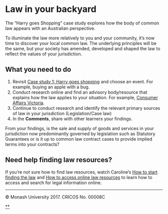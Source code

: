 # Law in your backyard

The “Harry goes Shopping” case study explores how the body of common law appears with an Australian perspective.

To illuminate the law more relatively to you and your community, it’s now time to discover your local common law. The underlying principles will be the same, but your society has amended, developed and shaped the law to reflect the values of your jurisdiction.

## What you need to do

1. Revisit [Case study 1: Harry goes shopping](https://www.futurelearn.com/courses/law-for-non-lawyers/3/steps/177715) and choose an event. For example, buying an apple with a bug.
2. Conduct research online and find an advisory body/resource that explains how the law applies to your situation. For example, [Consumer Affairs Victoria](https://www.consumer.vic.gov.au/).
3. Continue to conduct research and identify the relevant primary sources of law in your jurisdiction (Legislation/Case law)
4. In the **Comments**, share with other learners your findings.

From your findings, is the sale and supply of goods and services in your jurisdiction now predominantly governed by legislation such as Statutory Guarantees or is it up to common law contract cases to provide implied terms into your contracts?

## Need help finding law resources?

If you’re not sure how to find law resources, watch Caroline’s [How to start finding the law](https://www.futurelearn.com/courses/law-for-non-lawyers/3/steps/177718) and [How to access online law resources](https://www.futurelearn.com/courses/law-for-non-lawyers/3/steps/177719) to learn how to access and search for legal information online.

------

© Monash University 2017. CRICOS No. 00008C

[**](https://www.futurelearn.com/courses/law-for-non-lawyers/3/steps/177720#fl-comments)